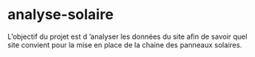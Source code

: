 # analyse-solaire
L’objectif du projet est d ’analyser les données du site afin de savoir quel site convient pour la mise en place de la chaine des panneaux solaires.
